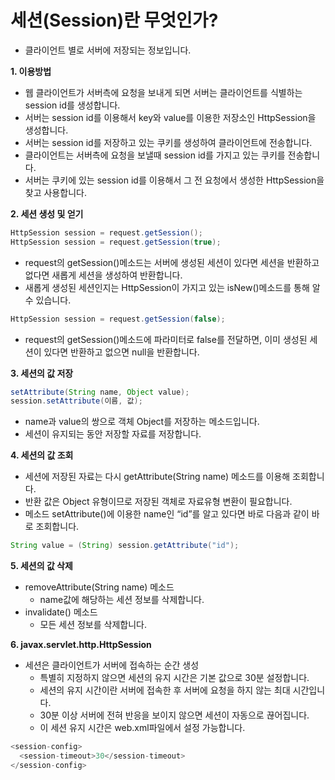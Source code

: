 # 세션(Session)란 무엇인가?

- 클라이언트 별로 서버에 저장되는 정보입니다.

__1. 이용방법__
- 웹 클라이언트가 서버측에 요청을 보내게 되면 서버는 클라이언트를 식별하는 session id를 생성합니다.
- 서버는 session id를 이용해서 key와 value를 이용한 저장소인 HttpSession을 생성합니다.
- 서버는 session id를 저장하고 있는 쿠키를 생성하여 클라이언트에 전송합니다.
- 클라이언트는 서버측에 요청을 보낼때 session id를 가지고 있는 쿠키를 전송합니다.
- 서버는 쿠키에 있는 session id를 이용해서 그 전 요청에서 생성한 HttpSession을 찾고 사용합니다.

__2. 세션 생성 및 얻기__
```java
HttpSession session = request.getSession();
HttpSession session = request.getSession(true);
```
- request의 getSession()메소드는 서버에 생성된 세션이 있다면 세션을 반환하고 없다면 새롭게 세션을 생성하여 반환합니다.
- 새롭게 생성된 세션인지는 HttpSession이 가지고 있는 isNew()메소드를 통해 알 수 있습니다.
```java
HttpSession session = request.getSession(false);
```
- request의 getSession()메소드에 파라미터로 false를 전달하면, 이미 생성된 세션이 있다면 반환하고 없으면 null을 반환합니다.

__3. 세션의 값 저장__
```java
setAttribute(String name, Object value);
session.setAttribute(이름, 값);
```
- name과 value의 쌍으로 객체 Object를 저장하는 메소드입니다.
- 세션이 유지되는 동안 저장할 자료를 저장합니다.

__4. 세션의 값 조회__
- 세션에 저장된 자료는 다시 getAttribute(String name) 메소드를 이용해 조회합니다.
- 반환 값은 Object 유형이므로 저장된 객체로 자료유형 변환이 필요합니다.
- 메소드 setAttribute()에 이용한 name인 “id”를 알고 있다면 바로 다음과 같이 바로 조회합니다.
```java
String value = (String) session.getAttribute("id");
```

__5. 세션의 값 삭제__
+ removeAttribute(String name) 메소드
  - name값에 해당하는 세션 정보를 삭제합니다.
+ invalidate() 메소드
  - 모든 세션 정보를 삭제합니다.

__6. javax.servlet.http.HttpSession__
+ 세션은 클라이언트가 서버에 접속하는 순간 생성
  - 특별히 지정하지 않으면 세션의 유지 시간은 기본 값으로 30분 설정합니다.
  - 세션의 유지 시간이란 서버에 접속한 후 서버에 요청을 하지 않는 최대 시간입니다.
  - 30분 이상 서버에 전혀 반응을 보이지 않으면 세션이 자동으로 끊어집니다.
  - 이 세션 유지 시간은 web.xml파일에서 설정 가능합니다.
```java
<session-config>
  <session-timeout>30</session-timeout>
</session-config>
```
